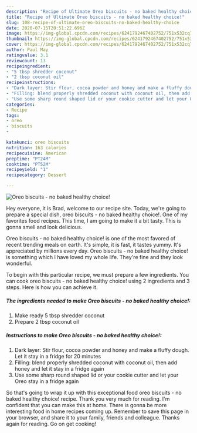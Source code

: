 ```yaml
---
description: "Recipe of Ultimate Oreo biscuits - no baked healthy choice!"
title: "Recipe of Ultimate Oreo biscuits - no baked healthy choice!"
slug: 108-recipe-of-ultimate-oreo-biscuits-no-baked-healthy-choice
date: 2020-07-15T20:51:22.696Z
image: https://img-global.cpcdn.com/recipes/6241792467402752/751x532cq70/oreo-biscuits-no-baked-healthy-choice-recipe-main-photo.jpg
thumbnail: https://img-global.cpcdn.com/recipes/6241792467402752/751x532cq70/oreo-biscuits-no-baked-healthy-choice-recipe-main-photo.jpg
cover: https://img-global.cpcdn.com/recipes/6241792467402752/751x532cq70/oreo-biscuits-no-baked-healthy-choice-recipe-main-photo.jpg
author: Paul May
ratingvalue: 3.1
reviewcount: 13
recipeingredient:
- "5 tbsp shredder coconut"
- "2 tbsp coconut oil"
recipeinstructions:
- "Dark layer: Stir flour, cocoa powder and honey and make a fluffy dough. Let it stay in a fridge for 20 minutes"
- "Filling: blend properly shredded coconut with coconut oil, then add honey and let it stay in a fridge again"
- "Use some sharp round shaped lid or your cookie cutter and let your Oreo stay in a fridge again"
categories:
- Recipe
tags:
- oreo
- biscuits
- 

katakunci: oreo biscuits  
nutrition: 163 calories
recipecuisine: American
preptime: "PT24M"
cooktime: "PT52M"
recipeyield: "1"
recipecategory: Dessert

---
```



![Oreo biscuits - no baked healthy choice!](https://img-global.cpcdn.com/recipes/6241792467402752/751x532cq70/oreo-biscuits-no-baked-healthy-choice-recipe-main-photo.jpg)

Hey everyone, it is Brad, welcome to our recipe site. Today, we're going to prepare a special dish, oreo biscuits - no baked healthy choice!. One of my favorites food recipes. This time, I am going to make it a bit tasty. This is gonna smell and look delicious.



Oreo biscuits - no baked healthy choice! is one of the most favored of recent trending meals on earth. It's simple, it is fast, it tastes yummy. It's appreciated by millions every day. Oreo biscuits - no baked healthy choice! is something which I have loved my whole life. They're fine and they look wonderful.


To begin with this particular recipe, we must prepare a few ingredients. You can cook oreo biscuits - no baked healthy choice! using 2 ingredients and 3 steps. Here is how you can achieve it.

<!--inarticleads1-->

##### The ingredients needed to make Oreo biscuits - no baked healthy choice!:

1. Make ready 5 tbsp shredder coconut
1. Prepare 2 tbsp coconut oil




<!--inarticleads2-->

##### Instructions to make Oreo biscuits - no baked healthy choice!:

1. Dark layer: Stir flour, cocoa powder and honey and make a fluffy dough. Let it stay in a fridge for 20 minutes
1. Filling: blend properly shredded coconut with coconut oil, then add honey and let it stay in a fridge again
1. Use some sharp round shaped lid or your cookie cutter and let your Oreo stay in a fridge again




So that's going to wrap it up with this exceptional food oreo biscuits - no baked healthy choice! recipe. Thank you very much for reading. I'm confident that you can make this at home. There is gonna be more interesting food in home recipes coming up. Remember to save this page in your browser, and share it to your family, friends and colleague. Thanks again for reading. Go on get cooking!
